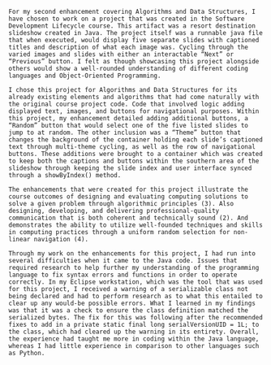 	For my second enhancement covering Algorithms and Data Structures, I have chosen to work on a project that was created in the Software Development Lifecycle course. This artifact was a resort destination slideshow created in Java. The project itself was a runnable java file that when executed, would display five separate slides with captioned titles and description of what each image was. Cycling through the varied images and slides with either an interactable “Next” or “Previous” button. I felt as though showcasing this project alongside others would show a well-rounded understanding of different coding languages and Object-Oriented Programming.

	I chose this project for Algorithms and Data Structures for its already existing elements and algorithms that had come naturally with the original course project code. Code that involved logic adding displayed text, images, and buttons for navigational purposes. Within this project, my enhancement detailed adding additional buttons, a “Random” button that would select one of the five listed slides to jump to at random. The other inclusion was a “Theme” button that changes the background of the container holding each slide’s captioned text through multi-theme cycling, as well as the row of navigational buttons. These additions were brought to a container which was created to keep both the captions and buttons within the southern area of the slideshow through keeping the slide index and user interface synced through a showByIndex() method.
	
	The enhancements that were created for this project illustrate the course outcomes of designing and evaluating computing solutions to solve a given problem through algorithmic principles (3). Also designing, developing, and delivering professional-quality communication that is both coherent and technically sound (2). And demonstrates the ability to utilize well-founded techniques and skills in computing practices through a uniform random selection for non-linear navigation (4).
	
	Through my work on the enhancements for this project, I had run into several difficulties when it came to the Java code. Issues that required research to help further my understanding of the programming language to fix syntax errors and functions in order to operate correctly. In my Eclipse workstation, which was the tool that was used for this project, I received a warning of a serializable class not being declared and had to perform research as to what this entailed to clear up any would-be possible errors. What I learned in my findings was that it was a check to ensure the class definition matched the serialized bytes. The fix for this was following after the recommended fixes to add in a private static final long serialVersionUID = 1L; to the class, which had cleared up the warning in its entirety. Overall, the experience had taught me more in coding within the Java language, whereas I had little experience in comparison to other languages such as Python.


